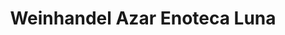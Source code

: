 ---
title: "Weinhandel Azar Enoteca Luna"
url: /rheinbreitbach/weinhandel-azar-enoteca-luna/
shop: Spirituosen
---